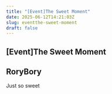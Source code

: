 ```yaml
---
title: "[Event]The Sweet Moment"
date: 2025-06-12T14:21:03Z
slug: eventthe-sweet-moment
draft: false
---
```


## [Event]The Sweet Moment

## RoryBory

Just so sweet
